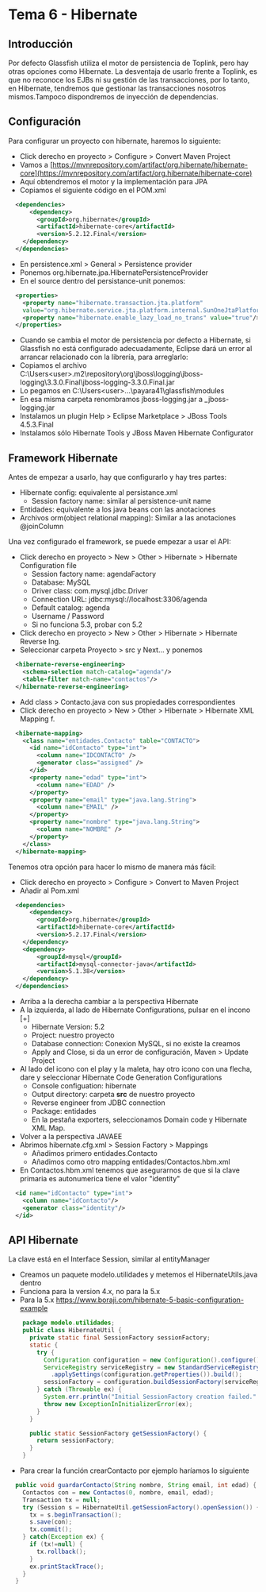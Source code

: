 # Tema 6 - Hibernate

## Introducción

Por defecto Glassfish utiliza el motor de persistencia de Toplink, pero hay otras opciones como Hibernate. La desventaja de usarlo frente a Toplink, es que no reconoce los EJBs ni su gestión de las transacciones, por lo tanto, en Hibernate, tendremos que gestionar las transacciones nosotros mismos.Tampoco dispondremos de inyección de dependencias.

## Configuración

Para configurar un proyecto con hibernate, haremos lo siguiente:

+ Click derecho en proyecto > Configure > Convert Maven Project
+ Vamos a [https://mvnrepository.com/artifact/org.hibernate/hibernate-core](https://mvnrepository.com/artifact/org.hibernate/hibernate-core)
+ Aquí obtendremos el motor y la implementación para JPA
+ Copiamos el siguiente código en el POM.xml

```xml
  <dependencies>
      <dependency>
        <groupId>org.hibernate</groupId>
        <artifactId>hibernate-core</artifactId>
        <version>5.2.12.Final</version>
    </dependency>
  </dependencies>
```

+ En persistence.xml > General > Persistence provider
+ Ponemos org.hibernate.jpa.HibernatePersistenceProvider
+ En el source dentro del persistance-unit ponemos:

```xml
  <properties>
    <property name="hibernate.transaction.jta.platform"
    value="org.hibernate.service.jta.platform.internal.SunOneJtaPlatform"/>
    <property name="hibernate.enable_lazy_load_no_trans" value="true"/>
  </properties>
```

+ Cuando se cambia el motor de persistencia por defecto a Hibernate, si Glassfish no está configurado adecuadamente, Eclipse dará un error al arrancar relacionado con la librería, para arreglarlo:
+ Copiamos el archivo C:\Users\<user>\.m2\repository\org\jboss\logging\jboss-logging\3.3.0.Final\jboss-logging-3.3.0.Final.jar
+ Lo pegamos en C:\Users\<user>\...\payara41\glassfish\modules
+ En esa misma carpeta renombramos jboss-logging.jar a _jboss-logging.jar
+ Instalamos un plugin Help > Eclipse Marketplace > JBoss Tools 4.5.3.Final
+ Instalamos sólo Hibernate Tools y JBoss Maven Hibernate Configurator

## Framework Hibernate

Antes de empezar a usarlo, hay que configurarlo y hay tres partes:

+ Hibernate config: equivalente al persistance.xml
  + Session factory name: similar al persistence-unit name
+ Entidades: equivalente a los java beans con las anotaciones
+ Archivos orm(object relational mapping): Similar a las anotaciones @joinColumn

Una vez configurado el framework, se puede empezar a usar el API:

+ Click derecho en proyecto > New > Other > Hibernate > Hibernate Configuration file
  + Session factory name: agendaFactory
  + Database: MySQL
  + Driver class: com.mysql.jdbc.Driver
  + Connection URL: jdbc:mysql://localhost:3306/agenda
  + Default catalog: agenda
  + Username / Password
  + Si no funciona 5.3, probar con 5.2
+ Click derecho en proyecto > New > Other > Hibernate > Hibernate Reverse Ing.
+ Seleccionar carpeta Proyecto > src y Next… y ponemos

```xml
  <hibernate-reverse-engineering>
    <schema-selection match-catalog="agenda"/>
    <table-filter match-name="contactos"/>
  </hibernate-reverse-engineering>
```

+ Add class > Contacto.java con sus propiedades correspondientes
+ Click derecho en proyecto > New > Other > Hibernate > Hibernate XML Mapping f.

```xml
  <hibernate-mapping>
    <class name="entidades.Contacto" table="CONTACTO">
      <id name="idContacto" type="int">
        <column name="IDCONTACTO" />
        <generator class="assigned" />
      </id>
      <property name="edad" type="int">
        <column name="EDAD" />
      </property>
      <property name="email" type="java.lang.String">
        <column name="EMAIL" />
      </property>
      <property name="nombre" type="java.lang.String">
        <column name="NOMBRE" />
      </property>
    </class>
  </hibernate-mapping>
```

Tenemos otra opción para hacer lo mismo de manera más fácil:

+ Click derecho en proyecto > Configure > Convert to Maven Project
+ Añadir al Pom.xml

```xml
  <dependencies>
      <dependency>
        <groupId>org.hibernate</groupId>
        <artifactId>hibernate-core</artifactId>
        <version>5.2.17.Final</version>
    </dependency>
    <dependency>
        <groupId>mysql</groupId>
        <artifactId>mysql-connector-java</artifactId>
        <version>5.1.38</version>
    </dependency>
  </dependencies>
```

+ Arriba a la derecha cambiar a la perspectiva Hibernate
+ A la izquierda, al lado de Hibernate Configurations, pulsar en el incono [+]
  + Hibernate Version: 5.2
  + Project: nuestro proyecto
  + Database connection: Conexion MySQL, si no existe la creamos
  + Apply and Close, si da un error de configuración, Maven > Update Project
+ Al lado del icono con el play y la maleta, hay otro icono con una flecha, dare y seleccionar Hibernate Code Generation Configurations
  + Console configuation: hibernate
  + Output directory: carpeta **src** de nuestro proyecto
  + Reverse engineer from JDBC connection
  + Package: entidades
  + En la pestaña exporters, seleccionamos Domain code y Hibernate XML Map.
+ Volver a la perspectiva JAVAEE
+ Abrimos hibernate.cfg.xml > Session Factory > Mappings
  + Añadimos primero entidades.Contacto
  + Añadimos como otro mapping entidades/Contactos.hbm.xml
+ En Contactos.hbm.xml tenemos que asegurarnos de que si la clave primaria es autonumerica tiene el valor "identity"

```xml
  <id name="idContacto" type="int">
    <column name="idContacto"/>
    <generator class="identity"/>
  </id>
```

## API Hibernate

La clave está en el Interface Session, similar al entityManager

+ Creamos un paquete modelo.utilidades y metemos el HibernateUtils.java dentro
+ Funciona para la version 4.x, no para la 5.x
+ Para la 5.x https://www.boraji.com/hibernate-5-basic-configuration-example

```java
    package modelo.utilidades;
    public class HibernateUtil {
      private static final SessionFactory sessionFactory;
      static {
        try {
          Configuration configuration = new Configuration().configure();
          ServiceRegistry serviceRegistry = new StandardServiceRegistryBuilder()
            .applySettings(configuration.getProperties()).build();
          sessionFactory = configuration.buildSessionFactory(serviceRegistry);
        } catch (Throwable ex) {
          System.err.println("Initial SessionFactory creation failed." + ex);
          throw new ExceptionInInitializerError(ex);
        }
      }

      public static SessionFactory getSessionFactory() {
        return sessionFactory;
      }
    }
```

+ Para crear la función crearContacto por ejemplo haríamos lo siguiente

```java
  public void guardarContacto(String nombre, String email, int edad) {
    Contactos con = new Contactos(0, nombre, email, edad);
    Transaction tx = null;
    try (Session s = HibernateUtil.getSessionFactory().openSession()) {
      tx = s.beginTransaction();
      s.save(con);
      tx.commit();
    } catch(Exception ex) {
      if (tx!=null) {
        tx.rollback();
      }
      ex.printStackTrace();
    }
  }
```